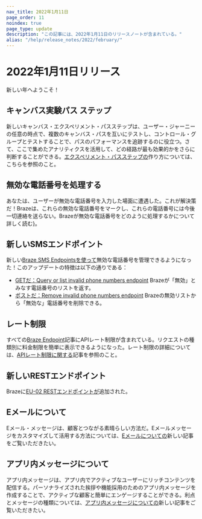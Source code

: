 ```yaml
---
nav_title: 2022年1月11日
page_order: 11
noindex: true
page_type: update
description: "この記事には、2022年1月11日のリリースノートが含まれている。"
alias: "/help/release_notes/2022/february/"
---
```

# 2022年1月11日リリース

新しい年へようこそ！

## キャンバス実験パス ステップ
新しいキャンバス・エクスペリメント・パスステップは、ユーザー・ジャーニーの任意の時点で、複数のキャンバス・パスを互いにテストし、コントロール・グループとテストすることで、パスのパフォーマンスを追跡するのに役立つ。さて、ここで集めたアナリティクスを活用して、どの経路が最も効果的かをさらに判断することができる。[エクスペリメント・パスステップの]({{site.baseurl}}/user_guide/engagement_tools/canvas/canvas_components/experiment_step/)作り方については、こちらを参照のこと。

## 無効な電話番号を処理する
あなたは、ユーザーが無効な電話番号を入力した場面に遭遇した。これが解決策だ！Brazeは、これらの無効な電話番号をマークし、これらの電話番号には今後一切連絡を送らない。Brazeが無効な電話番号をどのように処理するかについて詳しく読む[}]({{site.baseurl}}/user_guide/message_building_by_channel/sms/phone_numbers/user_phone_numbers/#handling-invalid-phone-numbers/)。

## 新しいSMSエンドポイント
新しい[Braze SMS Endpointsを使って]({{site.baseurl}}/api/endpoints/sms/)無効な電話番号を管理できるようになった！このアップデートの特徴は以下の通りである：
- [GETだ：Query or list invalid phone numbers endpoint]({{site.baseurl}}/api/endpoints/sms/get_query_invalid_numbers/) Brazeが「無効」とみなす電話番号のリストを返す。
- [ポストだ：Remove invalid phone numbers endpoint]({{site.baseurl}}/api/endpoints/sms/post_remove_invalid_numbers/) Brazeの無効リストから「無効な」電話番号を削除できる。

## レート制限
すべての[Braze Endpoint]({{site.baseurl}}/api/basics/#nav_top_endpoints)記事にAPIレート制限が含まれている。リクエストの種類別に料金制限を簡単に表示できるようになった。レート制限の詳細については、[APIレート制限に関する]({{site.baseurl}}/api/api_limits/)記事を参照のこと。

## 新しいRESTエンドポイント
Brazeに[EU-02 RESTエンドポイントが]({{site.baseurl}}/api/basics/#api-definitions)追加された。

## Eメールについて
Eメール・メッセージは、顧客とつながる素晴らしい方法だ。Eメールメッセージをカスタマイズして活用する方法については、[Eメールについての]({{site.baseurl}}/user_guide/message_building_by_channel/email/about/)新しい記事をご覧いただきたい。 

## アプリ内メッセージについて
アプリ内メッセージは、アプリ内でアクティブなユーザーにリッチコンテンツを配信する。パーソナライズされた挨拶や機能採用のためのアプリ内メッセージを作成することで、アクティブな顧客と簡単にエンゲージすることができる。利点とメッセージの種類については、[アプリ内メッセージについての]({{site.baseurl}}/user_guide/message_building_by_channel/in-app_messages/about/)新しい記事をご覧いただきたい。